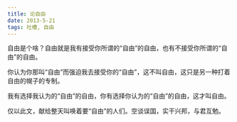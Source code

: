 ```yaml
---
title: 论自由
date: 2013-5-21
tags: 吐槽, 自由
---
```


自由是个啥？自由就是我有接受你所谓的“自由”的自由，也有不接受你所谓的“自由”的自由。

你认为你那叫“自由”而强迫我去接受你的“自由”，这不叫自由，这只是另一种打着自由的幌子的专制。

我有选择我认为的“自由”的自由，你有选择你认为的“自由”的自由，这才叫自由。

仅以此文，献给整天叫唤着要“自由”的人们。空谈误国，实干兴邦，与君互勉。
